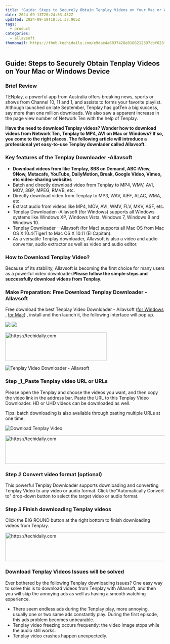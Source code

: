 ```yaml
---
title: "Guide: Steps to Securely Obtain Tenplay Videos on Your Mac or Windows Device"
date: 2024-09-13T20:24:53.452Z
updated: 2024-09-19T18:51:37.905Z
tags:
  - product
categories:
  - allavsoft
thumbnail: https://thmb.techidaily.com/e9dae4a6037428e8108212397cbf628f09c854831a8beaa875d96e87b8dd76cb.jpg
---
```


## Guide: Steps to Securely Obtain Tenplay Videos on Your Mac or Windows Device

### Brief Review

TENplay, a powerful app from Australia offers breaking news, sports or shows from Channel 10, 11 and 1, and assists to forms your favorite playlist. Although launched on late September, Tenplay has gotTen a big success, say more than one million downloads. We also saw a apparent increase in the page view number of Network Ten with the help of Tenplay.

**Have the need to download Tenplay videos? Wonder how to download videos from Network Ten, Tenplay to MP4, AVI on Mac or Windows? If so, you come to the right places. The following article will introduce a professional yet easy-to-use Tenplay downlader called Allavsoft.**

### Key features of the Tenplay Downloader -Allavsoft

* **Download videos from like Tenplay, SBS on Demand, ABC iView, 9Now, Metacafe, YouTube, DailyMotion, Break, Google Video, Vimeo, etc video-sharing websites**
* Batch and directly download video from Tenplay to MP4, WMV, AVI, MOV, 3GP, MPEG, RMVB, etc.
* Directly download video from Tenplay to MP3, WAV, AIFF, ALAC, WMA, etc.
* Extract audio from videos like MP4, MOV, AVI, WMV, FLV, MKV, ASF, etc.
* Tenplay Downloader--Allavsoft (for Windows) supports all Windows systems like Windows XP, Windows Vista, Windows 7, Windows 8 and Windows 10.
* Tenplay Downloader --Allavsoft (for Mac) supports all Mac OS from Mac OS X 10.4(Tiger) to Mac OS X 10.11 (El Capitan).
* As a versatile Tenplay downloader, Allavsoft is also a video and audio converter, audio extractor as well as video and audio editor.

### How to Download Tenplay Video?

Because of its stability, Allavsoft is becoming the first choice for many users as a powerful video downloader.**Please follow the simple steps and successfully download videos from Tenplay.**

### Make Preparation: Free Download Tenplay Downloader - Allavsoft

Free download the best Tenplay Video Downloader - Allavsoft ([for Windows](https://tools.techidaily.com/allavsoft/products/) , [for Mac](https://tools.techidaily.com/allavsoft/products/)) , install and then launch it, the following interface will pop up.

[![](https://www.allavsoft.com/how-to/../images/how-to/free-download-win.jpg)](https://tools.techidaily.com/allavsoft/products/) [![](https://www.allavsoft.com/how-to/../images/how-to/free-download-mac.jpg)](https://tools.techidaily.com/allavsoft/products/)

<!-- affiliate ads begin -->
<a href="https://aligracehair.sjv.io/c/5597632/2135357/19272" target="_top" id="2135357">
  <img src="//a.impactradius-go.com/display-ad/19272-2135357" border="0" alt="https://techidaily.com" width="320" height="90"/>
</a>
<img height="0" width="0" src="https://aligracehair.sjv.io/i/5597632/2135357/19272" style="position:absolute;visibility:hidden;" border="0" />
<!-- affiliate ads end -->

![Tenplay Video Downloader - Allavsoft](https://www.allavsoft.com/how-to/../images/allavsoft/screen-shot-600.jpg)

### Step _1_Paste Tenplay video URL or URLs

Please open the Tenplay and choose the videos you want, and then copy the video link in the address bar. Paste the URL to this Tenplay Video Downloader. HD or UHD videos can be downloaded as well.

Tips: batch downloading is also available through pasting multiple URLs at one time.

![Download Tenplay Video](https://www.allavsoft.com/how-to/../images/how-to/download-Tenplay-video/download-tenplay-video.jpg)

<!-- affiliate ads begin -->
<a href="https://aligracehair.sjv.io/c/5597632/1880944/19272" target="_top" id="1880944">
  <img src="//a.impactradius-go.com/display-ad/19272-1880944" border="0" alt="https://techidaily.com" width="728" height="90"/>
</a>
<img height="0" width="0" src="https://aligracehair.sjv.io/i/5597632/1880944/19272" style="position:absolute;visibility:hidden;" border="0" />
<!-- affiliate ads end -->

### Step _2_ Convert video format (optional)

This powerful Tenplay Downloader supports downloading and converting Tenplay Video to any video or audio format. Click the"Automatically Convert to" drop-down button to select the target video or audio format.

### Step _3_ Finish downloading Tenplay videos

Click the BIG ROUND button at the right bottom to finish downloading videos from Tenplay.

<!-- affiliate ads begin -->
<a href="https://aligracehair.sjv.io/c/5597632/1934142/19272" target="_top" id="1934142">
  <img src="//a.impactradius-go.com/display-ad/19272-1934142" border="0" alt="https://techidaily.com" width="728" height="90"/>
</a>
<img height="0" width="0" src="https://aligracehair.sjv.io/i/5597632/1934142/19272" style="position:absolute;visibility:hidden;" border="0" />
<!-- affiliate ads end -->

### Download Tenplay Videos Issues will be solved

Ever bothered by the following Tenplay downloading issues? One easy way to solve this is to download videos from Tenplay with Allavsoft, and then you will skip the annoying ads as well as having a smooth watching experience.

* There seem endless ads during the Tenplay play, more annoying, usually one or two same ads constantly play. During the first episode, this ads problem becomes unbearable.
* Tenplay video freezing occurs frequently: the video image stops while the audio still works.
* Tenplay video crashes happen unexpectedly.

<ins class="adsbygoogle"
     style="display:block"
     data-ad-format="autorelaxed"
     data-ad-client="ca-pub-7571918770474297"
     data-ad-slot="1223367746"></ins>

<ins class="adsbygoogle"
     style="display:block"
     data-ad-client="ca-pub-7571918770474297"
     data-ad-slot="8358498916"
     data-ad-format="auto"
     data-full-width-responsive="true"></ins>

